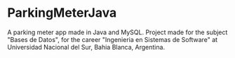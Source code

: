 # ParkingMeterJava
A parking meter app made in Java and MySQL. Project made for the subject "Bases de Datos", for the career "Ingenieria en Sistemas de Software" at Universidad Nacional del Sur, Bahia Blanca, Argentina.
